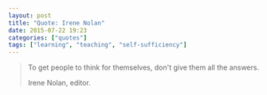 ```yaml
---
layout: post
title: "Quote: Irene Nolan"
date: 2015-07-22 19:23
categories: ["quotes"]
tags: ["learning", "teaching", "self-sufficiency"]
---
```


> To get people to think for themselves, don't give them all the answers.
> <footer>Irene Nolan, editor.</footer>
